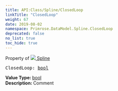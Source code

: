 ```yaml
---
title: API:Class/Spline/ClosedLoop
linkTitle: "ClosedLoop"
weight: 67
date: 2019-08-02
namespace: Primrose.DataModel.Spline.ClosedLoop
deprecated: false
no_list: true
toc_hide: true
---
```

Property of <a href="/docs/api-reference/Class/Spline"><img src="/icons/silk/curve.png"/>&nbsp;Spline</a>
<pre class="method-declaration">
ClosedLoop: <a class="type" href="/docs/api-reference/System/Primitives#boolean">bool</a></pre>
<b>Value Type: </b>
<a class="type" href="/docs/api-reference/System/Primitives#boolean">bool</a>
<br/>
<b>Description: </b>
Comment

